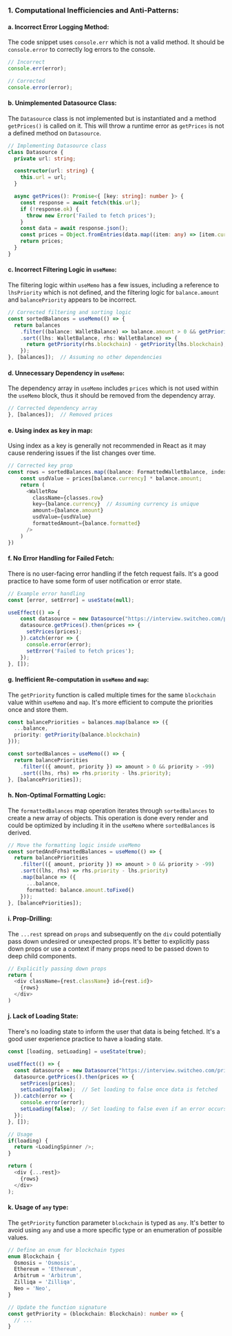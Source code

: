 ### 1. Computational Inefficiencies and Anti-Patterns:

#### a. Incorrect Error Logging Method:
The code snippet uses `console.err` which is not a valid method. It should be `console.error` to correctly log errors to the console.
```typescript
// Incorrect
console.err(error);

// Corrected
console.error(error);
```

#### b. Unimplemented Datasource Class:
The `Datasource` class is not implemented but is instantiated and a method `getPrices()` is called on it. This will throw a runtime error as `getPrices` is not a defined method on `Datasource`.
```typescript
// Implementing Datasource class
class Datasource {
  private url: string;

  constructor(url: string) {
    this.url = url;
  }

  async getPrices(): Promise<{ [key: string]: number }> {
    const response = await fetch(this.url);
    if (!response.ok) {
      throw new Error('Failed to fetch prices');
    }
    const data = await response.json();
    const prices = Object.fromEntries(data.map((item: any) => [item.currency, item.price]));
    return prices;
  }
}
```

#### c. Incorrect Filtering Logic in `useMemo`:
The filtering logic within `useMemo` has a few issues, including a reference to `lhsPriority` which is not defined, and the filtering logic for `balance.amount` and `balancePriority` appears to be incorrect.
```typescript
// Corrected filtering and sorting logic
const sortedBalances = useMemo(() => {
  return balances
    .filter((balance: WalletBalance) => balance.amount > 0 && getPriority(balance.blockchain) > -99)
    .sort((lhs: WalletBalance, rhs: WalletBalance) => {
      return getPriority(rhs.blockchain) - getPriority(lhs.blockchain); // Simplifying the sorting logic
    });
}, [balances]);  // Assuming no other dependencies
```

#### d. Unnecessary Dependency in `useMemo`:
The dependency array in `useMemo` includes `prices` which is not used within the `useMemo` block, thus it should be removed from the dependency array.
```typescript
// Corrected dependency array
}, [balances]);  // Removed prices
```

#### e. Using index as key in map:
Using index as a key is generally not recommended in React as it may cause rendering issues if the list changes over time.
```typescript
// Corrected key prop
const rows = sortedBalances.map((balance: FormattedWalletBalance, index: number) => {
    const usdValue = prices[balance.currency] * balance.amount;
    return (
      <WalletRow 
        className={classes.row}
        key={balance.currency}  // Assuming currency is unique
        amount={balance.amount}
        usdValue={usdValue}
        formattedAmount={balance.formatted}
      />
    )
})
```

#### f. No Error Handling for Failed Fetch:
There is no user-facing error handling if the fetch request fails. It's a good practice to have some form of user notification or error state.
```typescript
// Example error handling
const [error, setError] = useState(null);

useEffect(() => {
    const datasource = new Datasource("https://interview.switcheo.com/prices.json");
    datasource.getPrices().then(prices => {
      setPrices(prices);
    }).catch(error => {
      console.error(error);
      setError('Failed to fetch prices');
    });
}, []);
```

#### g. Inefficient Re-computation in `useMemo` and `map`:
The `getPriority` function is called multiple times for the same `blockchain` value within `useMemo` and `map`. It's more efficient to compute the priorities once and store them.
```typescript
const balancePriorities = balances.map(balance => ({
  ...balance,
  priority: getPriority(balance.blockchain)
}));

const sortedBalances = useMemo(() => {
  return balancePriorities
    .filter(({ amount, priority }) => amount > 0 && priority > -99)
    .sort((lhs, rhs) => rhs.priority - lhs.priority);
}, [balancePriorities]);
```

#### h. Non-Optimal Formatting Logic:
The `formattedBalances` map operation iterates through `sortedBalances` to create a new array of objects. This operation is done every render and could be optimized by including it in the `useMemo` where `sortedBalances` is derived.
```typescript
// Move the formatting logic inside useMemo
const sortedAndFormattedBalances = useMemo(() => {
  return balancePriorities
    .filter(({ amount, priority }) => amount > 0 && priority > -99)
    .sort((lhs, rhs) => rhs.priority - lhs.priority)
    .map(balance => ({
      ...balance,
      formatted: balance.amount.toFixed()
    }));
}, [balancePriorities]);
```

#### i. Prop-Drilling:
The `...rest` spread on `props` and subsequently on the `div` could potentially pass down undesired or unexpected props. It's better to explicitly pass down props or use a context if many props need to be passed down to deep child components.

```typescript
// Explicitly passing down props
return (
  <div className={rest.className} id={rest.id}>
    {rows}
  </div>
)
```


#### j. Lack of Loading State:
There's no loading state to inform the user that data is being fetched. It's a good user experience practice to have a loading state.

```typescript
const [loading, setLoading] = useState(true);

useEffect(() => {
  const datasource = new Datasource("https://interview.switcheo.com/prices.json");
  datasource.getPrices().then(prices => {
    setPrices(prices);
    setLoading(false);  // Set loading to false once data is fetched
  }).catch(error => {
    console.error(error);
    setLoading(false);  // Set loading to false even if an error occurs
  });
}, []);

// Usage
if(loading) {
  return <LoadingSpinner />;
}

return (
  <div {...rest}>
    {rows}
  </div>
);
```

#### k. Usage of `any` type:
The `getPriority` function parameter `blockchain` is typed as `any`. It's better to avoid using `any` and use a more specific type or an enumeration of possible values.

```typescript
// Define an enum for blockchain types
enum Blockchain {
  Osmosis = 'Osmosis',
  Ethereum = 'Ethereum',
  Arbitrum = 'Arbitrum',
  Zilliqa = 'Zilliqa',
  Neo = 'Neo',
}

// Update the function signature
const getPriority = (blockchain: Blockchain): number => {
  // ...
}
```
